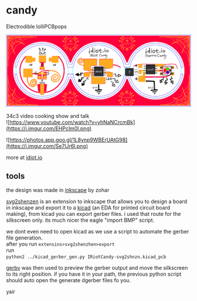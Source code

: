 # candy
Electrodible lolliPCBpops

![3 candy panel](hardware/panelinkscape.png)

34c3 video cooking show and talk  
![https://www.youtube.com/watch?v=yhNaNCrcmBk](https://i.imgur.com/EHPclm0l.png)

![https://photos.app.goo.gl/1L8ynp9WBErUAtG98](https://i.imgur.com/Se7lJr6l.png)

more at [idiot.io](idiot.io)


## tools
the design was made in [inkscape](https://inkscape.org) by zohar

[svg2shenzen](https://github.com/badgeek/svg2shenzhen) is an extension to inkscape that allows you to design a board in inkscape and export it to a [kicad](https://kicad.github.io) (an EDA for printed circuit board making), from kicad you can export gerber files. i used that route for the silkscreen only. its much nicer the eagle "import BMP" script. 

we dont even need to open kicad as we use a script to automate the gerber file generation.  
after you run `extensins>svg2shenzhen>export`  
run  
```python2 ../kicad_gerber_gen.py IRiotCandy-svg2shnzn.kicad_pcb```

[gerbv](http://gerbv.geda-project.org) was then used to preview the gerber output and move the silkscreen to its right position. if you have it in your path, the previous python script should auto open the generate dgerber files fo you. 

yair
